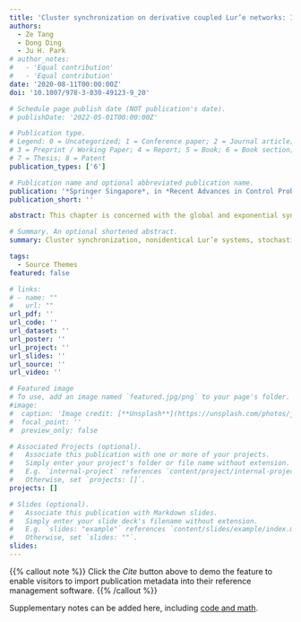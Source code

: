 ```yaml
---
title: 'Cluster synchronization on derivative coupled Lur’e networks: Impulsive pinning strategy'
authors:
  - Ze Tang
  - Dong Ding
  - Ju H. Park
# author_notes:
#   - 'Equal contribution'
#   - 'Equal contribution'
date: '2020-08-11T00:00:00Z'
doi: '10.1007/978-3-030-49123-9_20'

# Schedule page publish date (NOT publication's date).
# publishDate: '2022-05-01T00:00:00Z'

# Publication type.
# Legend: 0 = Uncategorized; 1 = Conference paper; 2 = Journal article;
# 3 = Preprint / Working Paper; 4 = Report; 5 = Book; 6 = Book section;
# 7 = Thesis; 8 = Patent
publication_types: ['6']

# Publication name and optional abbreviated publication name.
publication: '*Springer Singapore*, in *Recent Advances in Control Problems of Dynamical Systems and Networks'
publication_short: ''

abstract: This chapter is concerned with the global and exponential synchronization issue for a class of nonidentically delay coupled Lur’e networks with stochastic disturbance and derivative couplings. Considering that the topological structure of the coupled Lur’e networks consists of several groups, cluster synchronization instead of complete synchronization is discussed. In order to present the synchronization criteria, a novel controller combining with the impulsive control and pinning control strategies is designed, which will be imposed on those Lur’e systems in the cluster but have directed connections with the Lur’e systems in the other clusters. By applying the extended comparison principle of the impulsive differential equations, the definition of the average impulsive interval, the mathematical taxonomy on impulsive parameters simultaneously, the achievement of the cluster synchronization on nonidentically derivative coupled Lur’e networks are guaranteed. Furthermore, the exponential convergence velocity of the derivative coupled Lur’e networks with stochastic disturbance is precisely estimated. Eventually, several numerical simulations demonstrate the effectiveness and applicability of the established synchronization technique.

# Summary. An optional shortened abstract.
summary: Cluster synchronization, nonidentical Lur’e systems, stochastic disturbance, derivative couplings, impulsive control, complex networks.

tags:
  - Source Themes
featured: false

# links:
# - name: ""
#   url: ""
url_pdf: ''
url_code: ''
url_dataset: ''
url_poster: ''
url_project: ''
url_slides: ''
url_source: ''
url_video: ''

# Featured image
# To use, add an image named `featured.jpg/png` to your page's folder.
#image:
#  caption: 'Image credit: [**Unsplash**](https://unsplash.com/photos/jdD8gXaTZsc)'
#  focal_point: ''
#  preview_only: false

# Associated Projects (optional).
#   Associate this publication with one or more of your projects.
#   Simply enter your project's folder or file name without extension.
#   E.g. `internal-project` references `content/project/internal-project/index.md`.
#   Otherwise, set `projects: []`.
projects: []

# Slides (optional).
#   Associate this publication with Markdown slides.
#   Simply enter your slide deck's filename without extension.
#   E.g. `slides: "example"` references `content/slides/example/index.md`.
#   Otherwise, set `slides: ""`.
slides:
---
```


{{% callout note %}}
Click the _Cite_ button above to demo the feature to enable visitors to import publication metadata into their reference management software.
{{% /callout %}}

Supplementary notes can be added here, including [code and math](https://wowchemy.com/docs/content/writing-markdown-latex/).
